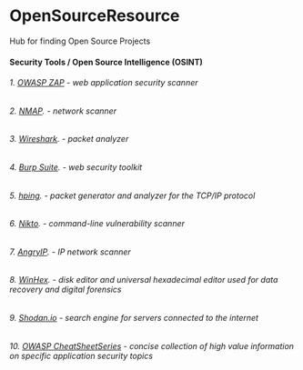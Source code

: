 # OpenSourceResource
Hub for finding Open Source Projects

#### Security Tools / Open Source Intelligence (OSINT)

###### 1. [OWASP ZAP](https://github.com/zaproxy/zaproxy)  - web application security scanner 

###### 2. [NMAP](https://nmap.org/). - network scanner

###### 3. [Wireshark](https://www.wireshark.org/). - packet analyzer

###### 4. [Burp Suite](https://portswigger.net/burp). - web security toolkit

###### 5. [hping](https://github.com/antirez/hping). - packet generator and analyzer for the TCP/IP protocol 

###### 6. [Nikto](https://github.com/sullo/nikto). - command-line vulnerability scanner

###### 7. [AngryIP](https://angryip.org/). - IP network scanner

###### 8. [WinHex](https://x-ways.net/winhex/index-m.html). - disk editor and universal hexadecimal editor used for data recovery and digital forensics

###### 9. [Shodan.io](https://www.shodan.io/) - search engine for servers connected to the internet

###### 10. [OWASP CheatSheetSeries](https://github.com/OWASP/CheatSheetSeries) - concise collection of high value information on specific application security topics
